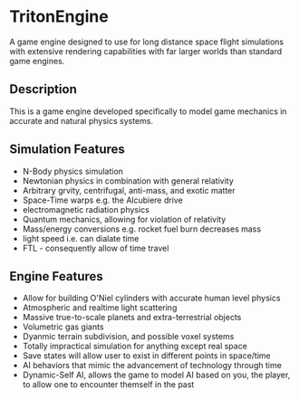 # TritonEngine
A game engine designed to use for long distance space flight simulations with extensive rendering capabilities with far larger worlds than standard game engines.

## Description
This is a game engine developed specifically to model game mechanics in accurate and natural physics systems.

## Simulation Features
- N-Body physics simulation
- Newtonian physics in combination with general relativity
- Arbitrary grvity, centrifugal, anti-mass, and exotic matter
- Space-Time warps e.g. the Alcubiere drive
- electromagnetic radiation physics
- Quantum mechanics, allowing for violation of relativity
- Mass/energy conversions e.g. rocket fuel burn decreases mass
- light speed i.e. can dialate time
- FTL -  consequently allow of time travel

## Engine Features
- Allow for building O'Niel cylinders with accurate human level physics
- Atmospheric and realtime light scattering
- Massive true-to-scale planets and extra-terrestrial objects
- Volumetric gas giants
- Dyanmic terrain subdivision, and possible voxel systems
- Totally impractical simulation for anything except real space
- Save states will allow user to exist in different points in space/time
- AI behaviors that mimic the advancement of technology through time
- Dynamic-Self AI, allows the game to model AI based on you, the player, to allow one to encounter themself in the past

